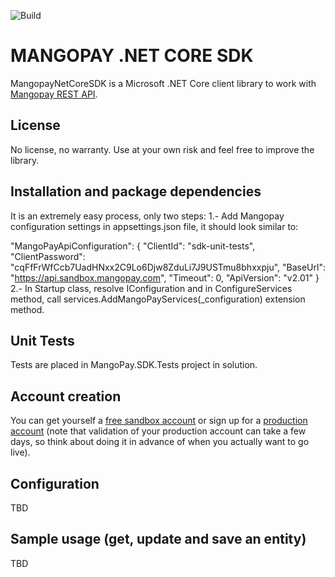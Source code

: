 ![Build](https://github.com/JuanGarciaCarmona/mangopay-net-core-sdk/workflows/Build/badge.svg)

MANGOPAY .NET CORE SDK 
=================================================
MangopayNetCoreSDK is a Microsoft .NET Core client library to work with
[Mangopay REST API](http://docs.mangopay.com/api-references/).

License
-------------------------------------------------
No license, no warranty. Use at your own risk and feel free to improve the library.

Installation and package dependencies
-------------------------------------------------
It is an extremely easy process, only two steps:
1.- Add Mangopay configuration settings in appsettings.json file, it should look similar to:

  "MangoPayApiConfiguration": {
    "ClientId": "sdk-unit-tests",
    "ClientPassword": "cqFfFrWfCcb7UadHNxx2C9Lo6Djw8ZduLi7J9USTmu8bhxxpju",
    "BaseUrl": "https://api.sandbox.mangopay.com",
    "Timeout": 0,
    "ApiVersion": "v2.01"
  }
2.- In Startup class, resolve IConfiguration and in ConfigureServices method, call services.AddMangoPayServices(_configuration) extension method.


Unit Tests
-------------------------------------------------
Tests are placed in MangoPay.SDK.Tests project in solution.


Account creation
-------------------------------------------------
You can get yourself a [free sandbox account](https://www.mangopay.com/signup/create-sandbox/) or sign up for a [production account](https://www.mangopay.com/signup/production-account/) (note that validation of your production account can take a few days, so think about doing it in advance of when you actually want to go live).


Configuration
-------------------------------------------------
TBD


Sample usage (get, update and save an entity)
-------------------------------------------------
TBD
   
